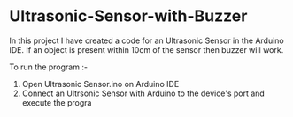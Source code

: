 # Ultrasonic-Sensor-with-Buzzer
In this project I have created a code for an Ultrasonic Sensor in the Arduino IDE. If an object is present within 10cm of the sensor then buzzer will work.

To run the program :-

1. Open Ultrasonic Sensor.ino on Arduino IDE
2. Connect an Ultrsonic Sensor with Arduino to the device's port and execute the progra
